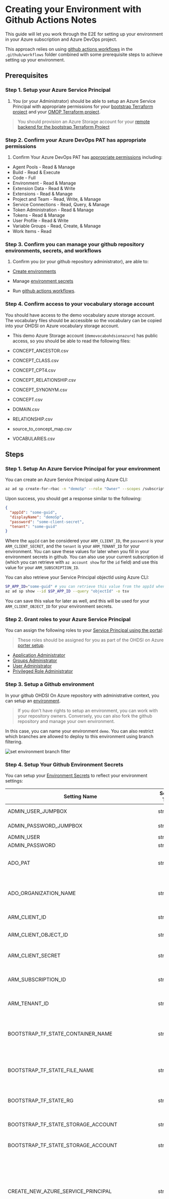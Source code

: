 # Creating your Environment with Github Actions Notes

This guide will let you work through the E2E for setting up your environment in your Azure subscription and Azure DevOps project.

This approach relies on using [github actions workflows](https://docs.github.com/en/github-ae@latest/actions/using-workflows/about-workflows) in the `.github/workflows` folder combined with some prerequisite steps to achieve setting up your environment.

## Prerequisites

### Step 1. Setup your Azure Service Principal

1. You (or your Administrator) should be able to setup an Azure Service Principal with appropriate permissions for your [bootstrap Terraform project](/infra/terraform/bootstrap/README.md) and your [OMOP Terraform project](/infra/terraform/omop/README.md).

> You should provision an Azure Storage account for your [remote backend for the bootstrap Terraform Project](/infra/terraform/bootstrap/README.md#using-an-azure-storage-account-for-your-remote-backend)

### Step 2. Confirm your Azure DevOps PAT has appropriate permissions

1. Confirm Your Azure DevOps PAT has [appropriate permissions](/infra/terraform/bootstrap/README.md#ado-pat-notes) including:

* Agent Pools - Read & Manage
* Build - Read & Execute
* Code - Full
* Environment - Read & Manage
* Extension Data - Read & Write
* Extensions - Read & Manage
* Project and Team - Read, Write, & Manage
* Service Connections - Read, Query, & Manage
* Token Administration - Read & Manage
* Tokens - Read & Manage
* User Profile - Read & Write
* Variable Groups - Read, Create, & Manage
* Work Items - Read

### Step 3. Confirm you can manage your github repository environments, secrets, and workflows

1. Confirm you (or your github repository administrator), are able to:

* [Create environments](https://docs.github.com/en/actions/deployment/targeting-different-environments/using-environments-for-deployment)

* Manage [environment secrets](https://docs.github.com/en/actions/deployment/targeting-different-environments/using-environments-for-deployment#environment-secrets)

* Run [github actions workflows](https://docs.github.com/en/actions/using-workflows/triggering-a-workflow).

### Step 4. Confirm access to your vocabulary storage account

You should have access to the demo vocabulary azure storage account.  The vocabulary files should be accessible so the vocabulary can be copied into your OHDSI on Azure vocabulary storage account.

* This demo Azure Storage account (`demovocabohdsionazure`) has public access, so you should be able to read the following files:

* CONCEPT_ANCESTOR.csv
* CONCEPT_CLASS.csv
* CONCEPT_CPT4.csv
* CONCEPT_RELATIONSHIP.csv
* CONCEPT_SYNONYM.csv
* CONCEPT.csv
* DOMAIN.csv
* RELATIONSHIP.csv
* source_to_concept_map.csv
* VOCABULARIES.csv

## Steps

### Step 1. Setup An Azure Service Principal for your environment

You can create an Azure Service Principal using Azure CLI:

```bash
az ad sp create-for-rbac -n "demoSp" --role "Owner" --scopes /subscriptions/<subscription-id>
```

Upon success, you should get a response similar to the following:

```json
{
  "appId": "some-guid",
  "displayName": "demoSp",
  "password": "some-client-secret",
  "tenant": "some-guid"
}
```

Where the `appId` can be considered your `ARM_CLIENT_ID`, the `password` is your `ARM_CLIENT_SECRET`, and the `tenant` is your `ARM_TENANT_ID` for your environment.  You can save these values for later when you fill in your environment secrets in github.  You can also use your current subscription id (which you can retrieve with `az account show` for the `id` field) and use this value for your `ARM_SUBSCRIPTION_ID`.

You can also retrieve your Service Principal objectId using Azure CLI:

```bash
SP_APP_ID="some-guid" # you can retrieve this value from the appId when running `az ad sp create-for-rbac`
az ad sp show --id $SP_APP_ID --query "objectId" -o tsv
```

You can save this value for later as well, and this will be used for your `ARM_CLIENT_OBJECT_ID` for your environment secrets.

### Step 2. Grant roles to your Azure Service Principal

You can assign the following roles to your [Service Principal using the portal](https://docs.microsoft.com/en-us/azure/active-directory/fundamentals/active-directory-users-assign-role-azure-portal):

> These roles should be assigned for you as part of the OHDSI on Azure [porter setup](/local_development_setup.md/#setup-porter).

* [Application Administrator](https://docs.microsoft.com/en-us/azure/active-directory/roles/permissions-reference#application-administrator)
* [Groups Administrator](https://docs.microsoft.com/en-us/azure/active-directory/roles/permissions-reference#groups-administrator)
* [User Administrator](https://docs.microsoft.com/en-us/azure/active-directory/roles/permissions-reference#user-administrator)
* [Privileged Role Administrator](https://docs.microsoft.com/en-us/azure/active-directory/roles/permissions-reference#privileged-role-administrator)

### Step 3. Setup a Github environment

In your github OHDSI On Azure repository with administrative context, you can setup an [environment](https://docs.github.com/en/actions/deployment/targeting-different-environments/using-environments-for-deployment).

> If you don't have rights to setup an environment, you can work with your repository owners.  Conversely, you can also fork the github repository and manage your own environment.

In this case, you can name your environment `demo`.  You can also restrict which branches are allowed to deploy to this environment using branch filtering.

![set environment branch filter](/docs/media/github_create_environment_0.png)

### Step 4. Setup Your Github Environment Secrets

You can setup your [Environment Secrets](https://docs.github.com/en/actions/deployment/targeting-different-environments/using-environments-for-deployment#environment-secrets) to reflect your environment settings:

| Setting Name | Setting Type | Sample Value | Notes |
|--|--|--|--|
| ADMIN_USER_JUMPBOX | string | `azureuser` | This is your Azure VM Jumpbox user name. |
| ADMIN_PASSWORD_JUMPBOX | string | `P@$$w0rd1234!` | This is your Azure VM Jumpbox password. |
| ADMIN_USER | string | `azureuser` | This is your Azure VMSS user name. |
| ADMIN_PASSWORD | string | `replaceP@SSW0RD` | This is your Azure VMSS password. |
| ADO_PAT | string | `my-PAT` | This is your Azure [DevOps PAT](https://docs.microsoft.com/en-us/azure/devops/organizations/accounts/use-personal-access-tokens-to-authenticate?view=azure-devops&tabs=Windows).  You should use the Azure DevOps PAT which is setup as part of the [prerequisites steps](/infra/terraform/bootstrap/README.md/#ado-pat-notes). |
| ADO_ORGANIZATION_NAME | string | `my-org` | This is your Azure DevOps [organization name](https://docs.microsoft.com/en-us/azure/devops/extend/develop/work-with-urls), so assuming your Azure DevOps URL is: `https://dev.azure.com/<my-org>`, you would specify `my-org`. |
| ARM_CLIENT_ID | string | `some-guid` | This is your Azure Service Principal `appId`.  You can get this from [Step 1](/docs/creating_your_environment_with_github_actions.md/#step-1-setup-an-azure-service-principal-for-your-environment). |
| ARM_CLIENT_OBJECT_ID | string | `some-guid` | This is your Azure Service Principal `objectId`.  You can get this from [Step 1](/docs/creating_your_environment_with_github_actions.md/#step-1-setup-an-azure-service-principal-for-your-environment). |
| ARM_CLIENT_SECRET | string | `some-password` | This is your Azure Service Principal `password`.  You can get this from [Step 1](/docs/creating_your_environment_with_github_actions.md/#step-1-setup-an-azure-service-principal-for-your-environment). |
| ARM_SUBSCRIPTION_ID | string | `some-guid` | This is the Azure Subscription ID which has your Azure Service Principal.  You can get this from [Step 1](/docs/creating_your_environment_with_github_actions.md/#step-1-setup-an-azure-service-principal-for-your-environment). |
| ARM_TENANT_ID | string | `some-guid` | This is the Azure Tenant ID which has your Azure Service Principal.  You can get this from [Step 1](/docs/creating_your_environment_with_github_actions.md/#step-1-setup-an-azure-service-principal-for-your-environment). |
| BOOTSTRAP_TF_STATE_CONTAINER_NAME | string | `<prefix>-<environment>-tfstate` | This is the name of your Bootstrap Terraform State File Azure Storage Container name.  This should correspond to the container name you set for your [remote backend for the bootstrap Terraform project](/infra/terraform/bootstrap/README.md#using-an-azure-storage-account-for-your-remote-backend) |
| BOOTSTRAP_TF_STATE_FILE_NAME | string | `terraform.tfstate` | This is the name of your Bootstrap Terraform State File Azure Storage Blob name.  This is the default name for your [remote backend for the bootstrap Terraform project](/infra/terraform/bootstrap/README.md#using-an-azure-storage-account-for-your-remote-backend) |
| BOOTSTRAP_TF_STATE_RG | string | `some-bootstrap-rg` | This is the resource group name which has your Azure Storage account for your [remote backend for the bootstrap Terraform project](/infra/terraform/bootstrap/README.md#using-an-azure-storage-account-for-your-remote-backend) |
| BOOTSTRAP_TF_STATE_STORAGE_ACCOUNT | string | `bootstraptfstate` | This is the Azure Storage Account name for your [remote backend for the bootstrap Terraform project](/infra/terraform/bootstrap/README.md#using-an-azure-storage-account-for-your-remote-backend) |
| BOOTSTRAP_TF_STATE_STORAGE_ACCOUNT | string | `bootstraptfstate` | This is the Azure Storage Account name for your [remote backend for the bootstrap Terraform project](/infra/terraform/bootstrap/README.md#using-an-azure-storage-account-for-your-remote-backend) |
| CREATE_NEW_AZURE_SERVICE_PRINCIPAL | string | `1` | Indicate whether to create a new Azure Service Principal for your porter bootstrap setup, and this value defaults to `1`.  If you would like to bring your own Service principal, set this value to `0` and be sure to specify `ARM_CLIENT_ID`, `ARM_CLIENT_OBJECT_ID`, `ARM_CLIENT_SECRET`, `ARM_SUBSCRIPTION_ID`, and `ARM_TENANT_ID`. |
| ENVIRONMENT | string | `demo` | Use this to designate your TF environment for your [bootstrap Terraform variables](/infra/terraform/bootstrap/README.md#step-1-update-your-variables) and will be populated in your [Variable Group](/docs/update_your_variables.md/#2-bootstrap-settings-vg). |
| INCLUDE_KEY_VAULT_PORTER_SECRETS | string | `1` | Indicate whether to use Azure Key Vault for your porter bootstrap setup, this value defaults to `1`.  If you set it to `0` you will instead rely on environment variables. |
| OMOP_PASSWORD | sensitive string | `some-password` | This is your Azure SQL DB Admin password for your [Environment](/infra/terraform/omop/README.md) which will be populated in your [Key Vault linked Variable Group](/docs/update_your_variables.md/#1-bootstrap-vg).  This is user supplied for your [bootstrap Terraform variables](/infra/terraform/bootstrap/README. |
| PREFIX | string | `sharing` | This is the prefix for your environment (from your [bootstrap Terraform project](/infra/terraform/bootstrap/README.md/#step-1-update-terraformtfvars)), see the notes for [more details](/infra/terraform/bootstrap/README.md#prefix). |
| SOURCE_VOCABULARIES_STORAGE_ACCOUNT_CONTAINER | string | `vocabularies` | This is your source vocabularies Azure Storage Account container name.  The default is `vocabularies`.  You can review this value from [confirming access to your vocabulary storage account](/docs/creating_your_environment_with_github_actions.md/#step-4-confirm-access-to-your-vocabulary-storage-account). |
| SOURCE_VOCABULARIES_STORAGE_ACCOUNT_NAME | string | `demovocabohdsionazure` | This is your source vocabularies Azure Storage Account container name.  The default is `demovocabohdsionazure`.  You can review this value from [confirming access to your vocabulary storage account](/docs/creating_your_environment_with_github_actions.md/#step-4-confirm-access-to-your-vocabulary-storage-account). |
| VOCABULARIES_CONTAINER_NAME | string | `vocabularies` | This is your destination vocabularies Azure Storage Account container name.  The Azure Storage account will be available as part of deployment (e.g. `.github/workflows/deploy.yml`). |
| VOCABULARIES_CONTAINER_PATH | string | `vocabularies/19-AUG-2021` | This is your destination vocabularies Azure Storage Account container path.  The Azure Storage account will be available as part of deployment (e.g. `.github/workflows/deploy.yml`). |
| VOCABULARIES_SEARCH_PATTERN | string | `19-AUG-2021/*.csv` | This is your search pattern to use to find the vocabulary files in your source vocabularies Azure Storage Account container path. |

### Step 5. Deploying with github actions workflows

Currently the deployment workflows (under `.github/workflows/deploy.yml`) run on a schedule and on PR to the `main` branch based on your `demo` environment settings.

> This approach is wrapped with an OHDSI on Azure [Porter bundle](/local_development_setup.md#setup-porter) to manage installing, running your deployment for your environment, vocabulary, and broadsea, and also uninstalling workflows.
> This approach also relies on using an [Azure Storage remote backend](https://docs.microsoft.com/en-us/azure/developer/terraform/store-state-in-azure-storage?tabs=azure-cli) for both the [bootstrap Terraform project](/infra/terraform/bootstrap/README.md) and the [omop Terraform project](/infra/terraform/omop/README.md).
> The demo environment uses [environment secrets](https://docs.github.com/en/actions/deployment/targeting-different-environments/using-environments-for-deployment#environment-secrets) to manage settings required for setting up the OHDSI on Azure demo environment.
> This approach further assumes that the `main` branch is the default branch, as the [azure devops pipeline github action](https://docs.microsoft.com/en-us/azure/devops/pipelines/ecosystems/github-actions?#branch-considerations) relies on calling the default branch when calling a pipeline.  Currently you cannot set the default branch when importing a project through the [Azure DevOps provider](https://github.com/microsoft/terraform-provider-azuredevops/issues/297).

The `deploy.yml`workflow covers the following:

1. Deploy the [bootstrap Terraform project](/infra/terraform/bootstrap/README.md).

* This deployment will also include setting up your Azure DevOps VMSS agent pools.
  * You will need to ensure that the Azure DevOps VMSS agent pools are ready so the following deployment pipelines can run.  If you are running into issues with your Azure DevOps VMSS Agent Pools, you can review the [troubleshooting notes](/docs/troubleshooting/troubleshooting_azure_vmss_agent_pool.md).

2. Deploy the [omop Terraform project](/infra/terraform/omop/README.md)

* This deployment will stand up your OHDSI on Azure OMOP Resource Group.
  * You (or your administrator) will also need to run through the [post Terraform deployment steps](/infra/terraform/omop/README.md#step-3-run-post-terraform-deployment-steps) prior to setting up your vocabualry.

3. Setup your [vocabulary in your OHDSI on Azure environment](/docs/setup/setup_vocabulary.md) by ensuring your [vocabulary files are populated](/docs/setup/setup_vocabulary.md) in your vocabulary Azure Storage Account and triggering your [vocabulary pipelines](/pipelines/README.md#vocabulary-pipelines).  If the vocabulary files are not available, the workflow will attempt to copy the vocabulary files from the [demo Vocabulary Azure Storage account](/docs/creating_your_environment_with_github_actions.md#step-4-confirm-access-to-your-vocabulary-storage-account) into your vocabulary Azure Storage Account.

4. Deploy [Broadsea](/apps/README.md) to your OHDSI on Azure Environment by triggering the [broadsea pipelines](/pipelines/README.md#broadsea-pipelines)
